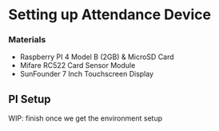 # Setting up Attendance Device

### Materials

-   Raspberry PI 4 Model B (2GB) & MicroSD Card
-   Mifare RC522 Card Sensor Module
-   SunFounder 7 Inch Touchscreen Display

## PI Setup

WIP: finish once we get the environment setup
